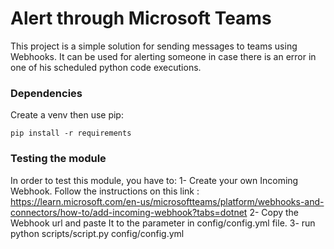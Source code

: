 # Alert through Microsoft Teams

This project is a simple solution for sending messages to teams using Webhooks. It can be used for alerting someone in case there is an error in one of his scheduled python code executions.

### Dependencies

Create a venv then use pip:

```shell script
pip install -r requirements
```

### Testing the module

In order to test this module, you have to:
    1- Create your own Incoming Webhook. Follow the instructions on this link : https://learn.microsoft.com/en-us/microsoftteams/platform/webhooks-and-connectors/how-to/add-incoming-webhook?tabs=dotnet
    2- Copy the Webhook url and paste It to the parameter in config/config.yml file.
    3- run python scripts/script.py config/config.yml
